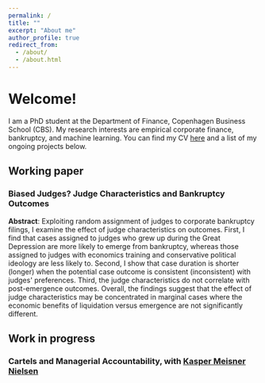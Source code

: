 ```yaml
---
permalink: /
title: ""
excerpt: "About me"
author_profile: true
redirect_from: 
  - /about/
  - /about.html
---
```


# Welcome!

I am a PhD student at the Department of Finance, Copenhagen Business School (CBS). My research interests are empirical corporate finance, bankruptcy, and machine learning. You can find my CV [here](https://d0nghyunkang.github.io/files/CV_DonghyunKang.pdf) and a list of my ongoing projects below.


## Working paper

### Biased Judges? Judge Characteristics and Bankruptcy Outcomes

**Abstract**:
    Exploiting random assignment of judges to corporate bankruptcy filings, I examine the effect of judge characteristics on outcomes. First, I find that cases assigned to judges who grew up during the Great Depression are more likely to emerge from bankruptcy, whereas those assigned to judges with economics training and conservative political ideology are less likely to. Second, I show that case duration is shorter (longer) when the potential case outcome is consistent (inconsistent) with judges' preferences. Third, the judge characteristics do not correlate with post-emergence outcomes. Overall, the findings suggest that the effect of judge characteristics may be concentrated in marginal cases where the economic benefits of liquidation versus emergence are not significantly different. 

## Work in progress
### Cartels and Managerial Accountability, with [Kasper Meisner Nielsen](http://www.kaspermeisnernielsen.com/)
